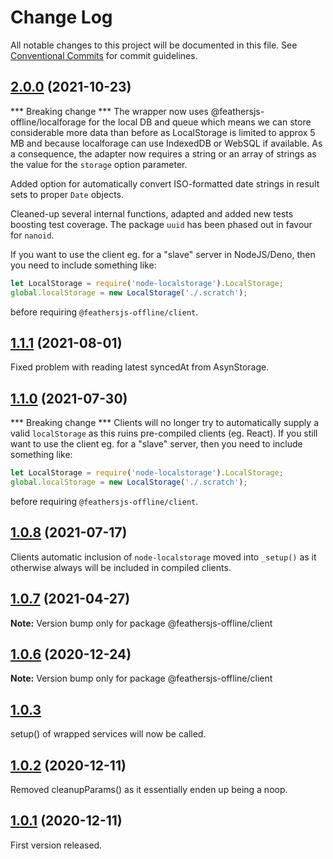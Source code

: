 # Change Log

All notable changes to this project will be documented in this file.
See [Conventional Commits](https://conventionalcommits.org) for commit guidelines.


## [2.0.0](http://github.com/feathersjs-offline/owndata-ownnet/packages/client/compare/v2.0.0...v1.1.1) (2021-10-23)
*** Breaking change *** The wrapper now uses @feathersjs-offline/localforage for
the local DB and queue which means we can store considerable more data than
before as LocalStorage is limited to approx 5 MB and because localforage can use
IndexedDB or WebSQL if available. As a consequence, the adapter now requires a string or an array of strings as the value for the `storage` option parameter.

Added option for  automatically convert ISO-formatted date strings in result sets to proper `Date` objects.

Cleaned-up several internal functions, adapted and added new tests boosting test coverage. The package `uuid` has been phased out in favour for `nanoid`.

If you want to use the client eg. for a "slave" server in NodeJS/Deno, then you
need to include something like:
``` js
let LocalStorage = require('node-localstorage').LocalStorage;
global.localStorage = new LocalStorage('./.scratch');
```
before requiring `@feathersjs-offline/client`.

## [1.1.1](http://github.com/feathersjs-offline/owndata-ownnet/packages/client/compare/v1.1.0...v1.1.1) (2021-08-01)
Fixed problem with reading latest syncedAt from AsynStorage.

## [1.1.0](http://github.com/feathersjs-offline/owndata-ownnet/packages/client/compare/v1.0.7...v1.0.8) (2021-07-30)

*** Breaking change *** Clients will no longer try to automatically supply a
valid `localStorage` as this ruins pre-compiled clients (eg. React). If you
still want to use the client eg. for a "slave" server, then you need to include
something like:
``` js
let LocalStorage = require('node-localstorage').LocalStorage;
global.localStorage = new LocalStorage('./.scratch');
```
before requiring `@feathersjs-offline/client`.
## [1.0.8](http://github.com/feathersjs-offline/owndata-ownnet/packages/client/compare/v1.0.7...v1.0.8) (2021-07-17)

Clients automatic inclusion of `node-localstorage` moved into `_setup()` as it
otherwise always will be included in compiled clients.

## [1.0.7](http://github.com/feathersjs-offline/owndata-ownnet/packages/client/compare/v1.0.3...v1.0.7) (2021-04-27)

**Note:** Version bump only for package @feathersjs-offline/client

## [1.0.6](http://github.com/feathersjs-offline/owndata-ownnet/packages/client/compare/v1.0.3...v1.0.6) (2020-12-24)

**Note:** Version bump only for package @feathersjs-offline/client

## [1.0.3](http://github.com/feathersjs-offline/compare/v1.0.2...v1.0.3)
setup() of wrapped services will now be called.

## [1.0.2](http://github.com/feathersjs-offline/owndata-ownnet/packages/client/compare/v1.0.1...v1.0.2) (2020-12-11)

Removed cleanupParams() as it essentially enden up being a noop.

## [1.0.1](http://github.com/feathersjs-offline/owndata-ownnet/packages/client/compare/v1.0.0...v1.0.1) (2020-12-11)

First version released.
